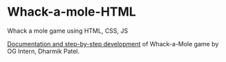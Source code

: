 # Whack-a-mole-HTML
Whack a mole game using HTML, CSS, JS

[Documentation and step-by-step development](https://iq.opengenus.org/whack-a-mole-game-using-html-css-js/) of Whack-a-Mole game by OG Intern, Dharmik Patel.
